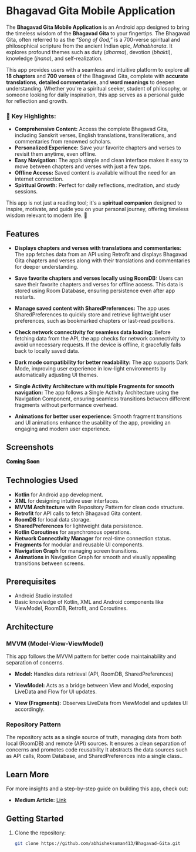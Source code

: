# Bhagavad Gita Mobile Application

The **Bhagavad Gita Mobile Application** is an Android app designed to bring the timeless wisdom of the **Bhagavad Gita** to your fingertips. The Bhagavad Gita, often referred to as the *“Song of God,”* is a 700-verse spiritual and philosophical scripture from the ancient Indian epic, *Mahabharata*. It explores profound themes such as duty (*dharma*), devotion (*bhakti*), knowledge (*jnana*), and self-realization.

This app provides users with a seamless and intuitive platform to explore all **18 chapters** and **700 verses** of the Bhagavad Gita, complete with **accurate translations**, **detailed commentaries**, and **word meanings** to deepen understanding. Whether you're a spiritual seeker, student of philosophy, or someone looking for daily inspiration, this app serves as a personal guide for reflection and growth.


### 🎯 **Key Highlights:**
- **Comprehensive Content:** Access the complete Bhagavad Gita, including Sanskrit verses, English translations, transliterations, and commentaries from renowned scholars.
- **Personalized Experience:** Save your favorite chapters and verses to revisit them anytime, even offline.
- **Easy Navigation:** The app’s simple and clean interface makes it easy to move between chapters and verses with just a few taps.
- **Offline Access:** Saved content is available without the need for an internet connection.
- **Spiritual Growth:** Perfect for daily reflections, meditation, and study sessions.

This app is not just a reading tool; it's a **spiritual companion** designed to inspire, motivate, and guide you on your personal journey, offering timeless wisdom relevant to modern life. 🌟




## Features

- **Displays chapters and verses with translations and commentaries:** The app fetches data from an API using Retrofit and displays Bhagavad Gita chapters and verses along with their translations and commentaries for deeper understanding.

- **Save favorite chapters and verses locally using RoomDB:** Users can save their favorite chapters and verses for offline access. This data is stored using Room Database, ensuring persistence even after app restarts.

- **Manage saved content with SharedPreferences:** The app uses SharedPreferences to quickly store and retrieve lightweight user preferences, such as bookmarked chapters or last-read positions.

- **Check network connectivity for seamless data loading:** Before fetching data from the API, the app checks for network connectivity to avoid unnecessary requests. If the device is offline, it gracefully falls back to locally saved data.

- **Dark mode compatibility for better readability:** The app supports Dark Mode, improving user experience in low-light environments by automatically adjusting UI themes.

- **Single Activity Architecture with multiple Fragments for smooth navigation:** The app follows a Single Activity Architecture using the Navigation Component, ensuring seamless transitions between different fragments without performance overhead.

- **Animations for better user experience:** Smooth fragment transitions and UI animations enhance the usability of the app, providing an engaging and modern user experience.

## Screenshots
**𝐂𝐨𝐦𝐢𝐧𝐠 𝐒𝐨𝐨𝐧**

## Technologies Used

- **Kotlin** for Android app development.
- **XML** for designing intuitive user interfaces.
- **MVVM Architecture** with Repository Pattern for clean code structure.
- **Retrofit** for API calls to fetch Bhagavad Gita content.
- **RoomDB** for local data storage.
- **SharedPreferences** for lightweight data persistence.
- **Kotlin Coroutines** for asynchronous operations.
- **Network Connectivity Manager** for real-time connection status.
- **Fragments** for modular and reusable UI components.
- **Navigation Graph** for managing screen transitions.
- **Animations** in Navigation Graph for smooth and visually appealing transitions between screens.

## Prerequisites

- Android Studio installed
- Basic knowledge of Kotlin, XML and Android components like ViewModel, RoomDB, Retrofit, and Coroutines.

## Architecture

### MVVM (Model-View-ViewModel)
This app follows the MVVM pattern for better code maintainability and separation of concerns.

- **Model:** Handles data retrieval (API, RoomDB, SharedPreferences)

- **ViewModel:** Acts as a bridge between View and Model, exposing LiveData and Flow for UI updates.

- **View (Fragments):** Observes LiveData from ViewModel and updates UI accordingly.

### Repository Pattern
The repository acts as a single source of truth, managing data from both local (RoomDB) and remote (API) sources. It ensures a clean separation of concerns and promotes code reusability
It abstracts the data sources such as API calls, Room Database, and SharedPreferences into a single class..




## Learn More

For more insights and a step-by-step guide on building this app, check out:
- **Medium Article:** [Link](https://medium.com/@abhisheksuman413)

## Getting Started

1. Clone the repository:

   ```bash
   git clone https://github.com/abhisheksuman413/Bhagavad-Gita.git
